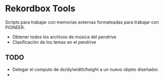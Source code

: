 # Rekordbox Tools 

Scripts para trabajar con memorias externas formateadas para trabajar con PIONEER.
- Obtener todos los archivos de música del pendrive
- Clasificación de los temas en el pendrive

## TODO
- Delegar el computo de dx/dy/width/height a un nuevo objeto diseñador.
- 